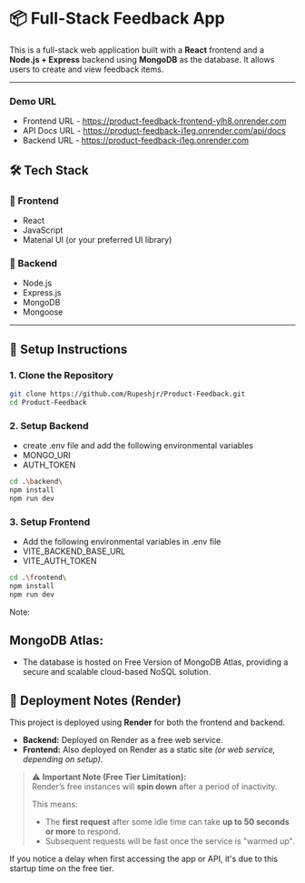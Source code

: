 # 📦 Full-Stack Feedback App

This is a full-stack web application built with a **React** frontend and a **Node.js + Express** backend using **MongoDB** as the database. It allows users to create and view feedback items.

---

### Demo URL

- Frontend URL - https://product-feedback-frontend-ylh8.onrender.com
- API Docs URL - https://product-feedback-i1eg.onrender.com/api/docs
- Backend URL - https://product-feedback-i1eg.onrender.com

## 🛠️ Tech Stack

### 🔹 Frontend

- React
- JavaScript
- Material UI (or your preferred UI library)

### 🔹 Backend

- Node.js
- Express.js
- MongoDB
- Mongoose

---

## 🚀 Setup Instructions

### 1. Clone the Repository

```bash
git clone https://github.com/Rupeshjr/Product-Feedback.git
cd Product-Feedback
```

### 2. Setup Backend

- create .env file and add the following environmental variables
- MONGO_URI
- AUTH_TOKEN

```bash
cd .\backend\
npm install
npm run dev
```

### 3. Setup Frontend

- Add the following environmental variables in .env file
- VITE_BACKEND_BASE_URL
- VITE_AUTH_TOKEN

```bash
cd .\frontend\
npm install
npm run dev
```

Note:

## **MongoDB Atlas:**

- The database is hosted on Free Version of MongoDB Atlas, providing a secure and scalable cloud-based NoSQL solution.

## 🚀 Deployment Notes (Render)

This project is deployed using **Render** for both the frontend and backend.

- **Backend:** Deployed on Render as a free web service.
- **Frontend:** Also deployed on Render as a static site _(or web service, depending on setup)_.

> ⚠️ **Important Note (Free Tier Limitation):**  
> Render’s free instances will **spin down** after a period of inactivity.
>
> This means:
>
> - The **first request** after some idle time can take **up to 50 seconds or more** to respond.
> - Subsequent requests will be fast once the service is "warmed up".

If you notice a delay when first accessing the app or API, it's due to this startup time on the free tier.
